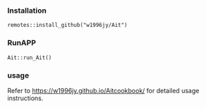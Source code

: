 ### Installation

```
remotes::install_github("w1996jy/Ait")
```
### RunAPP

```
Ait::run_Ait()
```

### usage

Refer to https://w1996jy.github.io/Aitcookbook/ for detailed usage instructions.
